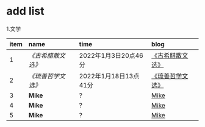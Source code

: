 # add list  
1.文学

| item  |     name     | time |             blog                |  
| :-- | :------------ | :--- | :------------------------------- |  
| 1 | _《古希腊散文选》_ |  2022年1月3日20点46分 | [《古希腊散文选》](https://github.com/rasputin2020/Study_Note_data/blob/161290bfb9a9dcee3f69d36f26a10db839bef835/%E8%AF%BB%E4%B9%A6%E7%AC%94%E8%AE%B0/%E6%96%87%E5%AD%A6/%E5%8F%A4%E5%B8%8C%E8%85%8A/220103%E5%8F%A4%E5%B8%8C%E8%85%8A%E6%95%A3%E6%96%87%E9%80%89.md) |  
| 2 | _《琉善哲学文选》_|  2022年1月18日13点41分  | [《琉善哲学文选》](https://github.com/rasputin2020/Study_Note_data/blob/161290bfb9a9dcee3f69d36f26a10db839bef835/%E8%AF%BB%E4%B9%A6%E7%AC%94%E8%AE%B0/%E6%96%87%E5%AD%A6/%E5%8F%A4%E5%B8%8C%E8%85%8A/220118%E7%90%89%E5%96%84%E5%93%B2%E5%AD%A6%E6%96%87%E9%80%89.md)
| 3 | __Mike__     |  ? | [Mike](link)          |  
| 4 | __Mike__     |  ? | [Mike](link)          |  
| 5 | __Mike__     |  ? | [Mike](link)          |  
